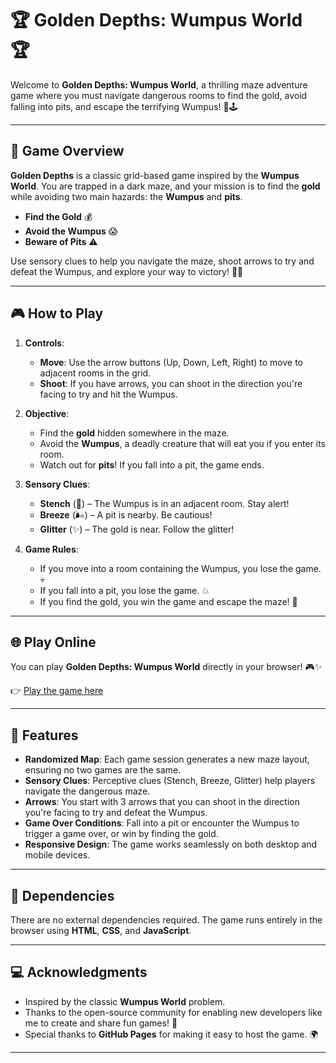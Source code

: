 # 🏆 Golden Depths: Wumpus World 🏆

Welcome to **Golden Depths: Wumpus World**, a thrilling maze adventure game where you must navigate dangerous rooms to find the gold, avoid falling into pits, and escape the terrifying Wumpus! 🌟🕹️

---

## 📜 Game Overview

**Golden Depths** is a classic grid-based game inspired by the **Wumpus World**. You are trapped in a dark maze, and your mission is to find the **gold** while avoiding two main hazards: the **Wumpus** and **pits**.

- **Find the Gold** 💰
- **Avoid the Wumpus** 😱
- **Beware of Pits** ⚠️

Use sensory clues to help you navigate the maze, shoot arrows to try and defeat the Wumpus, and explore your way to victory! 🚪✨

---

## 🎮 How to Play

1. **Controls**:
   - **Move**: Use the arrow buttons (Up, Down, Left, Right) to move to adjacent rooms in the grid.
   - **Shoot**: If you have arrows, you can shoot in the direction you're facing to try and hit the Wumpus.

2. **Objective**:
   - Find the **gold** hidden somewhere in the maze.
   - Avoid the **Wumpus**, a deadly creature that will eat you if you enter its room.
   - Watch out for **pits**! If you fall into a pit, the game ends.

3. **Sensory Clues**:
   - **Stench** (🦠) – The Wumpus is in an adjacent room. Stay alert!
   - **Breeze** (🌬️) – A pit is nearby. Be cautious!
   - **Glitter** (✨) – The gold is near. Follow the glitter!

4. **Game Rules**:
   - If you move into a room containing the Wumpus, you lose the game. 💀
   - If you fall into a pit, you lose the game. 💥
   - If you find the gold, you win the game and escape the maze! 🏅

---

## 🌐 Play Online

You can play **Golden Depths: Wumpus World** directly in your browser! 🎮✨

👉 [Play the game here](https://tempestaethel.github.io/Golden-Depths/)

---

## 🔧 Features

- **Randomized Map**: Each game session generates a new maze layout, ensuring no two games are the same.
- **Sensory Clues**: Perceptive clues (Stench, Breeze, Glitter) help players navigate the dangerous maze.
- **Arrows**: You start with 3 arrows that you can shoot in the direction you're facing to try and defeat the Wumpus.
- **Game Over Conditions**: Fall into a pit or encounter the Wumpus to trigger a game over, or win by finding the gold.
- **Responsive Design**: The game works seamlessly on both desktop and mobile devices.

---

## 🧩 Dependencies

There are no external dependencies required. The game runs entirely in the browser using **HTML**, **CSS**, and **JavaScript**.

---

## 💻 Acknowledgments

- Inspired by the classic **Wumpus World** problem.
- Thanks to the open-source community for enabling new developers like me to create and share fun games! 🙌
- Special thanks to **GitHub Pages** for making it easy to host the game. 🌍

---
